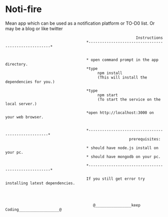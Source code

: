 # Noti-fire
Mean app which can be used as a notification platform or TO-D0 list. Or may be a blog or like twitter

                                                              Instructions
                                        *-----------------------------------------------------*


                                        * open command prompt in the app directory.
                                        *type 
                                             npm install
                                             (This will install the dependencies for you.)

                                        *type 
                                             npm start 
                                             (To start the service on the local server.)

                                        *open http://localhost:3000 on your web browser.


                                        *----------------------------------------------------*
                                                           prerequisites:

                                        * should have node.js install on your pc.
                                        * should have mongodb on your pc.

                                        *-----------------------------------------------------*

                                        If you still get error try installing latest dependencies.
                                          
                                          
                                           
                                           
                                           @________________keep Coding__________________@
